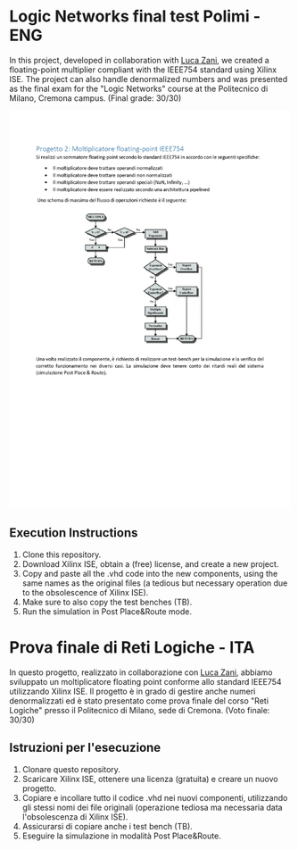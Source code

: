 # Logic Networks final test Polimi - ENG

In this project, developed in collaboration with [Luca Zani](https://github.com/zaniluca), we created a floating-point multiplier compliant with the IEEE754 standard using Xilinx ISE. The project can also handle denormalized numbers and was presented as the final exam for the "Logic Networks" course at the Politecnico di Milano, Cremona campus. (Final grade: 30/30)

![Project Specifications](progetti-2024_page-0001.jpg)

## Execution Instructions

1. Clone this repository.
2. Download Xilinx ISE, obtain a (free) license, and create a new project.
3. Copy and paste all the .vhd code into the new components, using the same names as the original files (a tedious but necessary operation due to the obsolescence of Xilinx ISE).
4. Make sure to also copy the test benches (TB).
5. Run the simulation in Post Place&Route mode.

# Prova finale di Reti Logiche - ITA

In questo progetto, realizzato in collaborazione con [Luca Zani](https://github.com/zaniluca), abbiamo sviluppato un moltiplicatore floating point conforme allo standard IEEE754 utilizzando Xilinx ISE. Il progetto è in grado di gestire anche numeri denormalizzati ed è stato presentato come prova finale del corso "Reti Logiche" presso il Politecnico di Milano, sede di Cremona. (Voto finale: 30/30)

## Istruzioni per l'esecuzione

1. Clonare questo repository.
2. Scaricare Xilinx ISE, ottenere una licenza (gratuita) e creare un nuovo progetto.
3. Copiare e incollare tutto il codice .vhd nei nuovi componenti, utilizzando gli stessi nomi dei file originali (operazione tediosa ma necessaria data l'obsolescenza di Xilinx ISE).
4. Assicurarsi di copiare anche i test bench (TB).
5. Eseguire la simulazione in modalità Post Place&Route.
